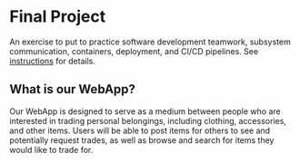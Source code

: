 # Final Project

An exercise to put to practice software development teamwork, subsystem communication, containers, deployment, and CI/CD pipelines. See [instructions](./instructions.md) for details.

## What is our WebApp?

Our WebApp is designed to serve as a medium between people who are interested in trading personal belongings, including clothing, accessories, and other items. Users will be able to post items for others to see and potentially request trades, as well as browse and search for items they would like to trade for.